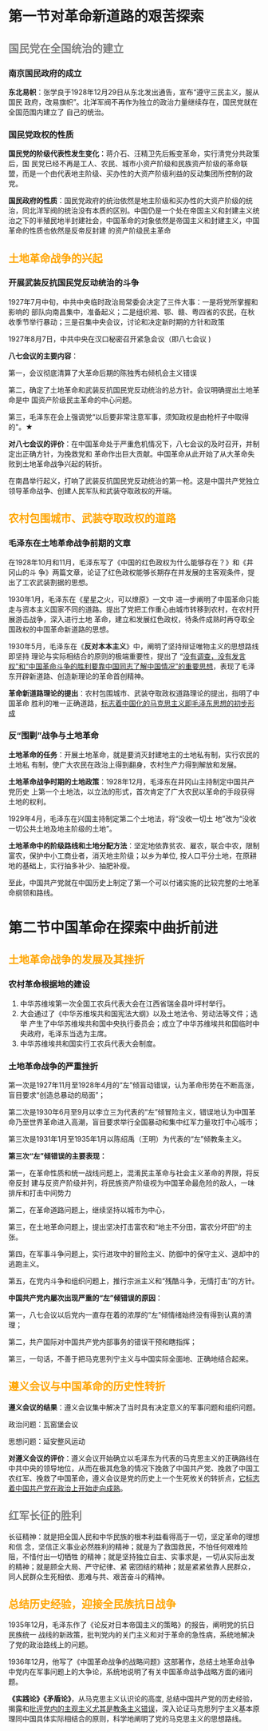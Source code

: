 # 第一节对革命新道路的艰苦探索

## <font color=gray>国民党在全国统治的建立</font>

### 南京国民政府的成立

**东北易帜**：张学良于1928年12月29日从东北发出通告，宣布“遵守三民主义，服从国民 政府，改易旗帜”。北洋军阀不再作为独立的政治力量继续存在，国民党就在全国范围内建立了 自己的统治。

### 国民党政权的性质

**国民党的阶级代表性发生变化**：蒋介石、汪精卫先后叛变革命，实行清党分共政策后，国 民党已经不再是工人、农民、城市小资产阶级和民族资产阶级的革命联盟，而是一个由代表地主阶级、买办性的大资产阶级利益的反动集团所控制的政党。

**国民政府的性质**：国民党政府的统治依然是地主阶级和买办性的大资产阶级的统治，同北洋军阀的统治没有本质的区别。中国仍是一个处在帝国主义和封建主义统治之下的半殖民地半封建社会，中国革命的对象依然是帝国主义和封建主义，中国革命的性质也依然是反帝反封建 的资产阶级民主革命

## <font color=orange>土地革命战争的兴起</font>

### 开展武装反抗国民党反动统治的斗争

1927年7月中旬，中共中央临时政治局常委会决定了三件大事：一是将党所掌握和影响的 部队向南昌集中，准备起义；二是组织湘、鄂、赣、粤四省的农民，在秋收季节举行暴动；三是召集中央会议，讨论和决定新时期的方针和政策

1927年8月7日，中共中央在汉口秘密召开紧急会议（即八七会议 )

**八七会议的主要内容**：

第一，会议彻底清算了大革命后期的陈独秀右倾机会主义错误

第二，确定了土地革命和武装反抗国民党反动统治的总方针。会议明确提出土地革命是中 国资产阶级民主革命的中心问题。

第三，毛泽东在会上强调党“以后要非常注意军事，须知政权是由枪杆子中取得的"。★

**对八七会议的评价**：在中国革命处于严重危机情况下，八七会议的及时召开，并制定出正确方针，为挽救党和 革命作出巨大贡献。中国革命从此开始了从大革命失败到土地革命战争兴起的转折。

在南昌举行起义，打响了武装反抗国民党反动统治的第一枪。这是中国共产党独立领导革命战争、创建人民军队和武装夺取政权的开端。

## <font color=orange>农村包围城市、武装夺取政权的道路</font>

### 毛泽东在土地革命战争前期的文章

在1928年10月和11月，毛泽东写了《中国的红色政权为什么能够存在？》和《井冈山的斗 争》两篇文章，论证了红色政权能够长期存在并发展的主客观条件，提出了工农武装割据的思想。

1930年1月，毛泽东在《星星之火，可以燎原》一文中 进一步阐明了中国革命只能走与资本主义国家不同的道路。提出了党把工作重心由城市转移到农村，在农村开展游击战争，深入进行土地 革命，建立和发展红色政权，待条件成熟时再夺取全国政权的中国革命新道路的思想。

1930年5月，毛泽东在《**反对本本主义**》中，阐明了坚持辩证唯物主义的思想路线即坚持 理论与实际相结合的原则的极端重要性，提出了 “<u>没有调查，没有发言权”和“中国革命斗争的胜利要靠中国同志了解中国情况”的重要思想</u>，表现了毛泽东开辟新道路、创造新理论的革命首创精神。 

**革命新道路理论的提出**：农村包围城市、武装夺取政权道路理论的提出，指明了中国革命 胜利的唯一正确道路，<u>标志着中国化的马克思主义即毛泽东思想的初步形成</u>

### 反“围剿”战争与土地革命

**土地革命的任务**：开展土地革命，就是要消灭封建地主的土地私有制，实行农民的土地私 有制，使广大农民在政治上得到翻身，农村生产力得到解放和发展。

**土地革命战争时期的土地政策**：1928年12月，毛泽东在井冈山主持制定中国共产党历史 上第一个土地法，以立法的形式，首次肯定了广大农民以革命的手段获得土地的权利。

1929年4月，毛泽东在兴国主持制定第二个土地法，将“没收一切土 地”改为“没收一切公共土地及地主阶级的土地”。

**土地革命中的阶级路线和土地分配方法**：坚定地依靠贫农、雇农，联合中农，限制富农，保护中小工商业者，消灭地主阶级；以乡为单位, 按人口平分土地，在原耕地的基础上，实行抽多补少、抽肥补瘦。

至此，中国共产党就在中国历史上制定了第一个可以付诸实施的比较完整的土地革命纲领和路线。

# 第二节中国革命在探索中曲折前进

## <font color=orange>土地革命战争的发展及其挫折</font>

### 农村革命根据地的建设

1. 中华苏维埃第一次全国工农兵代表大会在江西省瑞金县叶坪村举行。
2. 大会通过了《中华苏维埃共和国宪法大纲》以及土地法令、劳动法等文件；选举 产生了中华苏维埃共和国中央执行委员会；成立了中华苏维埃共和国临时中央政府，毛泽东当选为主席。
3. 中华苏维埃共和国实行工农兵代表大会制度。

### 土地革命战争的严重挫折

第一次是1927年11月至1928年4月的“左”倾盲动错误，认为革命形势在不断高涨，盲目要求“创造总暴动的局面”；

第二次是1930年6月至9月以李立三为代表的“左”倾冒险主义，错误地认为中国革命乃至世界革命进入高潮，盲目要求举行全国暴动和集中红军力量攻打中心城市；

第三次是1931年1月至1935年1月以陈绍禹（王明）为代表的“左”倾教条主义。 

**第三次“左”倾错误的主要表现：** 

第一，在革命性质和统一战线问题上，混淆民主革命与社会主义革命的界限，将反帝反封 建与反资产阶级并列，将民族资产阶级视为中国革命最危险的敌人，一味排斥和打击中间势力

第二，在革命道路问题上，继续坚持以城市为中心，

第三，在土地革命问题上，提出坚决打击富农和“地主不分田，富农分坏田"的主张。

第四，在军事斗争问题上，实行进攻中的冒险主义、防御中的保守主义、退却中的逃跑主义。

第五，在党内斗争和组织问题上，推行宗派主义和“残酷斗争，无情打击”的方针。

**中国共产党内屡次出现严重的“左”倾错误的原因**：

第一，八七会议以后党内一直存在着的浓厚的“左”倾情绪始终没有得到认真的清理；

第二，共产国际对中国共产党内部事务的错误干预和瞎指挥；

第三，一句话，不善于把马克思列宁主义与中国实际全面地、正确地结合起来。

## <font color=orange>遵义会议与中国革命的历史性转折</font>

**遵义会议的结果**：遵义会议集中解决了当时具有决定意义的军事问题和组织问题。

政治问题：瓦窑堡会议

思想问题：延安整风运动

**对遵义会议的评价**：遵义会议开始确立以毛泽东为代表的马克思主义的正确路线在中共中央的领导地位，从而在极其危急的情况下挽救了中国共产党、挽救了中国工农红军、挽救了中国革命，遵义会议是党的历史上一个生死攸关的转折点，<u>它标志着中国共产党在政治上开始走向成熟</u>。

## <font color=gray>红军长征的胜利</font>

长征精神：就是把全国人民和中华民族的根本利益看得高于一切，坚定革命的理想和信 念，坚信正义事业必然胜利的精神；就是为了救国救民，不怕任何艰难险阻，不惜付出一切牺牲 的精神；就是坚持独立自主、实事求是，一切从实际出发的精神；就是顾全大局、严守纪律、紧 密团结的精神；就是紧紧依靠人民群众，同人民群众生死相依、患难与共、艰苦奋斗的精神。

## <font color=orange>总结历史经验，迎接全民族抗日战争</font>

1935年12月，毛泽东作了《论反对日本帝国主义的策略》的报告，阐明党的抗日民族统一 战线的新政策，批判党内的关门主义和对于革命的急性病，系统地解决了党的政治路线上的问题。 

1936年12月，他写了《中国革命战争的战略问题》这部著作，总结土地革命战争中党内在军事问题上的大争论，系统地说明了有关中国革命战争战略方面的诸问题。

**《实践论》《矛盾论》**，从马克思主义认识论的高度, 总结中国共产党的历史经验，揭露和<u>批评党内的主观主义尤其是教条主义错误</u>，深入论证马克思列宁主义基本原理同中国具体实际相结合的原则，科学地阐明了党的马克思主义的思想路线。